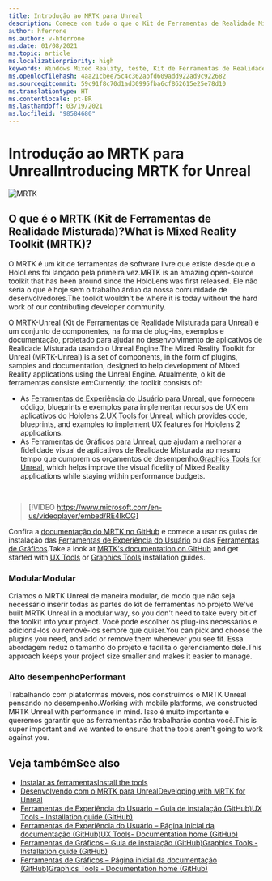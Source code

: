 ```yaml
---
title: Introdução ao MRTK para Unreal
description: Comece com tudo o que o Kit de Ferramentas de Realidade Misturada para Unreal tem para oferecer para novos desenvolvedores de realidade misturada.
author: hferrone
ms.author: v-hferrone
ms.date: 01/08/2021
ms.topic: article
ms.localizationpriority: high
keywords: Windows Mixed Reality, teste, Kit de Ferramentas de Realidade Misturada, MRTK versão 2, MRTK, ferramentas, SDK, HoloLens, HoloLens 2, headset de realidade misturada, headset do windows mixed reality, headset de realidade virtual, multiplataforma
ms.openlocfilehash: 4aa21cbee75c4c362abfd609add922ad9c922682
ms.sourcegitcommit: 59c91f8c70d1ad30995fba6cf862615e25e78d10
ms.translationtype: HT
ms.contentlocale: pt-BR
ms.lasthandoff: 03/19/2021
ms.locfileid: "98584680"
---
```

# <a name="introducing-mrtk-for-unreal"></a><span data-ttu-id="8da9c-104">Introdução ao MRTK para Unreal</span><span class="sxs-lookup"><span data-stu-id="8da9c-104">Introducing MRTK for Unreal</span></span>

![MRTK](../../design/images/MRTK_UX_Hero.png)

## <a name="what-is-mixed-reality-toolkit-mrtk"></a><span data-ttu-id="8da9c-106">O que é o MRTK (Kit de Ferramentas de Realidade Misturada)?</span><span class="sxs-lookup"><span data-stu-id="8da9c-106">What is Mixed Reality Toolkit (MRTK)?</span></span>

<span data-ttu-id="8da9c-107">O MRTK é um kit de ferramentas de software livre que existe desde que o HoloLens foi lançado pela primeira vez.</span><span class="sxs-lookup"><span data-stu-id="8da9c-107">MRTK is an amazing open-source toolkit that has been around since the HoloLens was first released.</span></span> <span data-ttu-id="8da9c-108">Ele não seria o que é hoje sem o trabalho árduo da nossa comunidade de desenvolvedores.</span><span class="sxs-lookup"><span data-stu-id="8da9c-108">The toolkit wouldn't be where it is today without the hard work of our contributing developer community.</span></span> 

<span data-ttu-id="8da9c-109">O MRTK-Unreal (Kit de Ferramentas de Realidade Misturada para Unreal) é um conjunto de componentes, na forma de plug-ins, exemplos e documentação, projetado para ajudar no desenvolvimento de aplicativos de Realidade Misturada usando o Unreal Engine.</span><span class="sxs-lookup"><span data-stu-id="8da9c-109">The Mixed Reality Toolkit for Unreal (MRTK-Unreal) is a set of components, in the form of plugins, samples and documentation, designed to help development of Mixed Reality applications using the Unreal Engine.</span></span> <span data-ttu-id="8da9c-110">Atualmente, o kit de ferramentas consiste em:</span><span class="sxs-lookup"><span data-stu-id="8da9c-110">Currently, the toolkit consists of:</span></span>
* <span data-ttu-id="8da9c-111">As [Ferramentas de Experiência do Usuário para Unreal](https://github.com/microsoft/MixedReality-UXTools-Unreal), que fornecem código, blueprints e exemplos para implementar recursos de UX em aplicativos do Hololens 2.</span><span class="sxs-lookup"><span data-stu-id="8da9c-111">[UX Tools for Unreal](https://github.com/microsoft/MixedReality-UXTools-Unreal), which provides code, blueprints, and examples to implement UX features for Hololens 2 applications.</span></span>
* <span data-ttu-id="8da9c-112">As [Ferramentas de Gráficos para Unreal](https://github.com/microsoft/MixedReality-GraphicsTools-Unreal), que ajudam a melhorar a fidelidade visual de aplicativos de Realidade Misturada ao mesmo tempo que cumprem os orçamentos de desempenho.</span><span class="sxs-lookup"><span data-stu-id="8da9c-112">[Graphics Tools for Unreal](https://github.com/microsoft/MixedReality-GraphicsTools-Unreal), which helps improve the visual fidelity of Mixed Reality applications while staying within performance budgets.</span></span>

<br>

> [!VIDEO https://www.microsoft.com/en-us/videoplayer/embed/RE4IkCG]

<span data-ttu-id="8da9c-113">Confira a [documentação do MRTK no GitHub](https://microsoft.github.io/MixedReality-UXTools-Unreal/README.html) e comece a usar os guias de instalação das [Ferramentas de Experiência do Usuário](https://microsoft.github.io/MixedReality-UXTools-Unreal/Docs/Installation.html) ou das [Ferramentas de Gráficos](https://github.com/microsoft/MixedReality-GraphicsTools-Unreal/blob/main/Docs/Installation.md).</span><span class="sxs-lookup"><span data-stu-id="8da9c-113">Take a look at [MRTK's documentation on GitHub](https://microsoft.github.io/MixedReality-UXTools-Unreal/README.html) and get started with [UX Tools](https://microsoft.github.io/MixedReality-UXTools-Unreal/Docs/Installation.html) or [Graphics Tools](https://github.com/microsoft/MixedReality-GraphicsTools-Unreal/blob/main/Docs/Installation.md) installation guides.</span></span>

### <a name="modular"></a><span data-ttu-id="8da9c-114">Modular</span><span class="sxs-lookup"><span data-stu-id="8da9c-114">Modular</span></span>

<span data-ttu-id="8da9c-115">Criamos o MRTK Unreal de maneira modular, de modo que não seja necessário inserir todas as partes do kit de ferramentas no projeto.</span><span class="sxs-lookup"><span data-stu-id="8da9c-115">We've built MRTK Unreal in a modular way, so you don't need to take every bit of the toolkit into your project.</span></span> <span data-ttu-id="8da9c-116">Você pode escolher os plug-ins necessários e adicioná-los ou removê-los sempre que quiser.</span><span class="sxs-lookup"><span data-stu-id="8da9c-116">You can pick and choose the plugins you need, and add or remove them whenever you see fit.</span></span> <span data-ttu-id="8da9c-117">Essa abordagem reduz o tamanho do projeto e facilita o gerenciamento dele.</span><span class="sxs-lookup"><span data-stu-id="8da9c-117">This approach keeps your project size smaller and makes it easier to manage.</span></span>  

### <a name="performant"></a><span data-ttu-id="8da9c-118">Alto desempenho</span><span class="sxs-lookup"><span data-stu-id="8da9c-118">Performant</span></span>

<span data-ttu-id="8da9c-119">Trabalhando com plataformas móveis, nós construímos o MRTK Unreal pensando no desempenho.</span><span class="sxs-lookup"><span data-stu-id="8da9c-119">Working with mobile platforms, we constructed MRTK Unreal with performance in mind.</span></span> <span data-ttu-id="8da9c-120">Isso é muito importante e queremos garantir que as ferramentas não trabalharão contra você.</span><span class="sxs-lookup"><span data-stu-id="8da9c-120">This is super important and we wanted to ensure that the tools aren't going to work against you.</span></span>

## <a name="see-also"></a><span data-ttu-id="8da9c-121">Veja também</span><span class="sxs-lookup"><span data-stu-id="8da9c-121">See also</span></span>

* [<span data-ttu-id="8da9c-122">Instalar as ferramentas</span><span class="sxs-lookup"><span data-stu-id="8da9c-122">Install the tools</span></span>](../install-the-tools.md)
* [<span data-ttu-id="8da9c-123">Desenvolvendo com o MRTK para Unreal</span><span class="sxs-lookup"><span data-stu-id="8da9c-123">Developing with MRTK for Unreal</span></span>](unreal-development-overview.md)
* [<span data-ttu-id="8da9c-124">Ferramentas de Experiência do Usuário – Guia de instalação (GitHub)</span><span class="sxs-lookup"><span data-stu-id="8da9c-124">UX Tools - Installation guide (GitHub)</span></span>](https://microsoft.github.io/MixedReality-UXTools-Unreal/Docs/Installation.html)
* [<span data-ttu-id="8da9c-125">Ferramentas de Experiência do Usuário – Página inicial da documentação (GitHub)</span><span class="sxs-lookup"><span data-stu-id="8da9c-125">UX Tools- Documentation home (GitHub)</span></span>](https://microsoft.github.io/MixedReality-UXTools-Unreal/README.html)
* [<span data-ttu-id="8da9c-126">Ferramentas de Gráficos – Guia de instalação (GitHub)</span><span class="sxs-lookup"><span data-stu-id="8da9c-126">Graphics Tools - Installation guide (GitHub)</span></span>](https://github.com/microsoft/MixedReality-GraphicsTools-Unreal/blob/main/Docs/Installation.md)
* [<span data-ttu-id="8da9c-127">Ferramentas de Gráficos – Página inicial da documentação (GitHub)</span><span class="sxs-lookup"><span data-stu-id="8da9c-127">Graphics Tools - Documentation home (GitHub)</span></span>](https://github.com/microsoft/MixedReality-GraphicsTools-Unreal/)